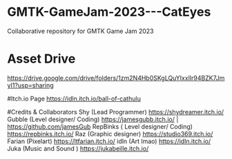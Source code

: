 # GMTK-GameJam-2023---CatEyes
Collaborative repository for GMTK Game Jam 2023

# Asset Drive
https://drive.google.com/drive/folders/1zm2N4Hb0SKgLQuYIxxlIr94BZK7JmyI1?usp=sharing

#Itch.io Page
https://idln.itch.io/ball-of-cathulu

#Credits & Collaborators
Shy (Lead Programmer) https://shydreamer.itch.io/
Gubble (Level designer/ Coding) https://jamesgubb.itch.io/ | https://github.com/jamesGub
RepBinks ( Level designer/ Coding) https://repbinks.itch.io/
Raz (Graphic designer) https://studio369.itch.io/
Farian (Pixelart) https://ltfarian.itch.io/
idln (Art lmao) https://idln.itch.io/
Juka (Music and Sound ) https://jukabeille.itch.io/
